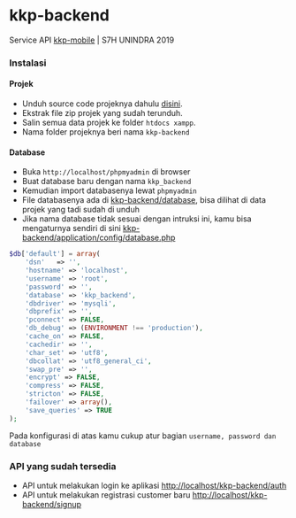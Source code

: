 # kkp-backend
Service API [kkp-mobile](https://github.com/dyazincahya/kkp-mobile) | S7H UNINDRA 2019

### Instalasi

#### Projek
- Unduh source code projeknya dahulu [disini](https://github.com/dyazincahya/kkp-backend/archive/master.zip).
- Ekstrak file zip projek yang sudah terunduh.
- Salin semua data projek ke folder ```htdocs xampp```.
- Nama folder projeknya beri nama ```kkp-backend```

#### Database
- Buka ```http://localhost/phpmyadmin``` di browser
- Buat database baru dengan nama ```kkp_backend```
- Kemudian import databasenya lewat ```phpmyadmin```
- File databasenya ada di [kkp-backend/database](https://github.com/dyazincahya/kkp-backend/tree/master/database), bisa dilihat di data projek yang tadi sudah di unduh
- Jika nama database tidak sesuai dengan intruksi ini, kamu bisa mengaturnya sendiri di sini [kkp-backend/application/config/database.php](https://github.com/dyazincahya/kkp-backend/blob/master/application/config/database.php)

``` php
$db['default'] = array(
	'dsn'	=> '',
	'hostname' => 'localhost',
	'username' => 'root',
	'password' => '',
	'database' => 'kkp_backend',
	'dbdriver' => 'mysqli',
	'dbprefix' => '',
	'pconnect' => FALSE,
	'db_debug' => (ENVIRONMENT !== 'production'),
	'cache_on' => FALSE,
	'cachedir' => '',
	'char_set' => 'utf8',
	'dbcollat' => 'utf8_general_ci',
	'swap_pre' => '',
	'encrypt' => FALSE,
	'compress' => FALSE,
	'stricton' => FALSE,
	'failover' => array(),
	'save_queries' => TRUE
);
```
Pada konfigurasi di atas kamu cukup atur bagian ```username, password dan database```

### API yang sudah tersedia
- API untuk melakukan login ke aplikasi [http://localhost/kkp-backend/auth](https://github.com/dyazincahya/kkp-backend/blob/master/application/controllers/Auth.php)
- API untuk melakukan registrasi customer baru [http://localhost/kkp-backend/signup](https://github.com/dyazincahya/kkp-backend/blob/master/application/controllers/Signup.php)
